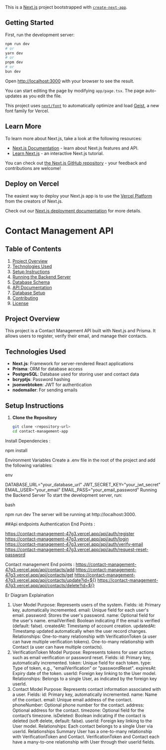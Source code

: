 This is a [Next.js](https://nextjs.org) project bootstrapped with [`create-next-app`](https://nextjs.org/docs/app/api-reference/cli/create-next-app).

## Getting Started

First, run the development server:

```bash
npm run dev
# or
yarn dev
# or
pnpm dev
# or
bun dev
```

Open [http://localhost:3000](http://localhost:3000) with your browser to see the result.

You can start editing the page by modifying `app/page.tsx`. The page auto-updates as you edit the file.

This project uses [`next/font`](https://nextjs.org/docs/app/building-your-application/optimizing/fonts) to automatically optimize and load [Geist](https://vercel.com/font), a new font family for Vercel.

## Learn More

To learn more about Next.js, take a look at the following resources:

- [Next.js Documentation](https://nextjs.org/docs) - learn about Next.js features and API.
- [Learn Next.js](https://nextjs.org/learn) - an interactive Next.js tutorial.

You can check out [the Next.js GitHub repository](https://github.com/vercel/next.js) - your feedback and contributions are welcome!

## Deploy on Vercel

The easiest way to deploy your Next.js app is to use the [Vercel Platform](https://vercel.com/new?utm_medium=default-template&filter=next.js&utm_source=create-next-app&utm_campaign=create-next-app-readme) from the creators of Next.js.

Check out our [Next.js deployment documentation](https://nextjs.org/docs/app/building-your-application/deploying) for more details.


# Contact Management API

## Table of Contents
1. [Project Overview](#project-overview)
2. [Technologies Used](#technologies-used)
3. [Setup Instructions](#setup-instructions)
4. [Running the Backend Server](#running-the-backend-server)
5. [Database Schema](#database-schema)
6. [API Documentation](#api-documentation)
7. [Database Setup](#database-setup)
8. [Contributing](#contributing)
9. [License](#license)

## Project Overview
This project is a Contact Management API built with Next.js and Prisma. It allows users to register, verify their email, and manage their contacts.

## Technologies Used
- **Next.js**: Framework for server-rendered React applications
- **Prisma**: ORM for database access
- **PostgreSQL**: Database used for storing user and contact data
- **bcryptjs**: Password hashing
- **jsonwebtoken**: JWT for authentication
- **nodemailer**: For sending emails

## Setup Instructions

1. **Clone the Repository**
   ```bash
   git clone <repository-url>
   cd contact-management-app
Install Dependencies :

npm install

Environment Variables Create a .env file in the root of the project and add the following variables:

env


DATABASE_URL="your_database_url"
JWT_SECRET_KEY="your_jwt_secret"
EMAIL_USER="your_email"
EMAIL_PASS="your_email_password"
Running the Backend Server
To start the development server, run:

bash

npm run dev
The server will be running at http://localhost:3000.


##Api endpoints
Authentication End Points :

   https://contact-management-47g3.vercel.app/api/auth/register
   https://contact-management-47g3.vercel.app/api/auth/login
   https://contact-management-47g3.vercel.app/api/auth/verify-email
   https://contact-management-47g3.vercel.app/api/auth/request-reset-password

Contact management End points :
   https://contact-management-47g3.vercel.app/api/contacts/add
   https://contact-management-47g3.vercel.app/api/contacts/get
   https://contact-management-47g3.vercel.app/api/contacts/update?id=${}
   https://contact-management-47g3.vercel.app/api/contacts/delete?id=${}


Er Diagram Explaination 


1. User Model
Purpose: Represents users of the system.
Fields:
id: Primary key, automatically incremented.
email: Unique field for each user's email.
password: Stores the user's password.
name: Optional field for the user's name.
emailVerified: Boolean indicating if the email is verified (default: false).
createdAt: Timestamp of account creation.
updatedAt: Timestamp updated automatically when the user record changes.
Relationships:
One-to-many relationship with VerificationToken (a user can have multiple verification tokens).
One-to-many relationship with Contact (a user can have multiple contacts).
2. VerificationToken Model
Purpose: Represents tokens for user actions such as email verification or password reset.
Fields:
id: Primary key, automatically incremented.
token: Unique field for each token.
type: Type of token, e.g., "emailVerification" or "passwordReset".
expiresAt: Expiry date of the token.
userId: Foreign key linking to the User model.
Relationships:
Belongs to a single User, as indicated by the foreign key userId.
3. Contact Model
Purpose: Represents contact information associated with a user.
Fields:
id: Primary key, automatically incremented.
name: Name of the contact.
email: Unique email address of the contact.
phoneNumber: Optional phone number for the contact.
address: Optional address for the contact.
timezone: Optional field for the contact’s timezone.
isDeleted: Boolean indicating if the contact is deleted (soft delete, default: false).
userId: Foreign key linking to the User model.
Relationships:
Each contact belongs to a single User via userId.
Relationships Summary
User has a one-to-many relationship with VerificationToken and Contact.
VerificationToken and Contact each have a many-to-one relationship with User through their userId fields.


   
